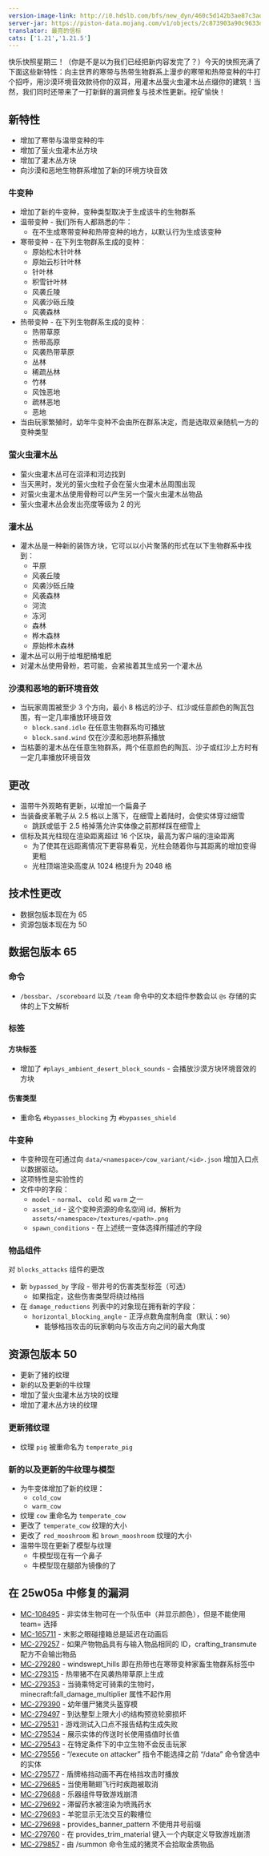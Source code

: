 ```yaml
---
version-image-link: http://i0.hdslb.com/bfs/new_dyn/460c5d142b3ae87c3ad752e094c1e8e9558830935.jpg
server-jar: https://piston-data.mojang.com/v1/objects/2c873903a90c9633dd6bd2e3501046100daceafd/server.jar
translator: 最亮的信标
cats: ['1.21','1.21.5']
---
```

快乐快照星期三！（你是不是以为我们已经把新内容发完了？）今天的快照充满了下面这些新特性：向主世界的寒带与热带生物群系上漫步的寒带和热带变种的牛打个招呼，用沙漠环境音效款待你的双耳，用灌木丛萤火虫灌木丛点缀你的建筑！当然，我们同时还带来了一打新鲜的漏洞修复与技术性更新。挖矿愉快！

## 新特性
* 增加了寒带与温带变种的牛
* 增加了萤火虫灌木丛方块
* 增加了灌木丛方块
* 向沙漠和恶地生物群系增加了新的环境方块音效

### 牛变种
* 增加了新的牛变种，变种类型取决于生成该牛的生物群系
* 温带变种 - 我们所有人都熟悉的牛：
    * 在不生成寒带变种和热带变种的地方，以默认行为生成该变种
* 寒带变种 - 在下列生物群系生成的变种：
    * 原始松木针叶林
    * 原始云杉针叶林
    * 针叶林
    * 积雪针叶林
    * 风袭丘陵
    * 风袭沙砾丘陵
    * 风袭森林
* 热带变种 - 在下列生物群系生成的变种：
    * 热带草原
    * 热带高原
    * 风袭热带草原
    * 丛林
    * 稀疏丛林
    * 竹林
    * 风蚀恶地
    * 疏林恶地
    * 恶地
* 当由玩家繁殖时，幼年牛变种不会由所在群系决定，而是选取双亲随机一方的变种类型

### 萤火虫灌木丛
* 萤火虫灌木丛可在沼泽和河边找到
* 当天黑时，发光的萤火虫粒子会在萤火虫灌木丛周围出现
* 对萤火虫灌木丛使用骨粉可以产生另一个萤火虫灌木丛物品
* 萤火虫灌木丛会发出亮度等级为 2 的光

### 灌木丛
* 灌木丛是一种新的装饰方块，它可以以小片聚落的形式在以下生物群系中找到：
    * 平原
    * 风袭丘陵
    * 风袭沙砾丘陵
    * 风袭森林
    * 河流
    * 冻河
    * 森林
    * 桦木森林
    * 原始桦木森林
* 灌木丛可以用于给堆肥桶堆肥
* 对灌木丛使用骨粉，若可能，会紧挨着其生成另一个灌木丛

### 沙漠和恶地的新环境音效
* 当玩家周围被至少 3 个方向，最小 8 格远的沙子、红沙或任意颜色的陶瓦包围，有一定几率播放环境音效
    * `block.sand.idle` 在任意生物群系均可播放
    * `block.sand.wind` 仅在沙漠和恶地群系播放
* 当枯萎的灌木丛在任意生物群系，两个任意颜色的陶瓦、沙子或红沙上方时有一定几率播放环境音效

## 更改
* 温带牛外观略有更新，以增加一个扁鼻子
* 当装备皮革靴子从 2.5 格以上落下，在细雪上着陆时，会使实体穿过细雪
    * 跳跃或低于 2.5 格掉落允许实体像之前那样踩在细雪上
* 信标及其光柱现在渲染距离超过 16 个区块，最高为客户端的渲染距离
    * 为了使其在远距离情况下更容易看见，光柱会随着你与其距离的增加变得更粗
    * 光柱顶端渲染高度从 1024 格提升为 2048 格

## 技术性更改
* 数据包版本现在为 65
* 资源包版本现在为 50

## 数据包版本 65
### 命令
*  `/bossbar`、`/scoreboard` 以及 `/team` 命令中的文本组件参数会以 `@s` 存储的实体的上下文解析

### 标签
#### 方块标签
* 增加了 `#plays_ambient_desert_block_sounds` - 会播放沙漠方块环境音效的方块

#### 伤害类型
* 重命名 `#bypasses_blocking` 为 `#bypasses_shield`

### 牛变种
* 牛变种现在可通过向 `data/<namespace>/cow_variant/<id>.json` 增加入口点以数据驱动。
* 这项特性是实验性的
* 文件中的字段：
    * `model` - `normal`、 `cold` 和 `warm` 之一
    * `asset_id` - 这个变种资源的命名空间 id，解析为 `assets/<namespace>/textures/<path>.png`
    * `spawn_conditions` - 在上述统一变体选择所描述的字段

### 物品组件
对 `blocks_attacks` 组件的更改
* 新 `bypassed_by` 字段 - 带井号的伤害类型标签（可选）
    * 如果指定，这些伤害类型将绕过格挡
* 在 `damage_reductions` 列表中的对象现在拥有新的字段：
    * `horizontal_blocking_angle` - 正浮点数角度制角度（默认：`90`）
        * 能够格挡攻击的玩家朝向与攻击方向之间的最大角度

## 资源包版本 50
* 更新了猪的纹理
* 新的以及更新的牛纹理
* 增加了萤火虫灌木丛方块的纹理
* 增加了灌木丛方块的纹理

### 更新猪纹理
* 纹理 `pig` 被重命名为 `temperate_pig`

### 新的以及更新的牛纹理与模型
* 为牛变体增加了新的纹理：
    * `cold_cow`
    * `warm_cow`
* 纹理 `cow` 重命名为 `temperate_cow`
* 更改了 `temperate_cow` 纹理的大小
* 更改了 `red_mooshroom` 和 `brown_mooshroom` 纹理的大小
* 温带牛现在更新了模型与纹理
    * 牛模型现在有一个鼻子
    * 牛模型现在腿部为镜像的了

## 在 25w05a 中修复的漏洞
* [MC-108495](https://bugs.mojang.com/browse/MC-108495) - 非实体生物可在一个队伍中（并显示颜色），但是不能使用 team= 选择
* [MC-165711](https://bugs.mojang.com/browse/MC-165711) - 末影之眼碰撞箱总是延迟在动画后 
* [MC-279257](https://bugs.mojang.com/browse/MC-279257) - 如果产物物品具有与输入物品相同的 ID，crafting_transmute 配方不会输出物品
* [MC-279280](https://bugs.mojang.com/browse/MC-279280) - windswept_hills 即在热带也在寒带变种家畜生物群系标签中
* [MC-279315](https://bugs.mojang.com/browse/MC-279315) - 热带猪不在风袭热带草原上生成
* [MC-279353](https://bugs.mojang.com/browse/MC-279353) - 当骑乘特定可骑乘的生物时，minecraft:fall_damage_multiplier 属性不起作用
* [MC-279390](https://bugs.mojang.com/browse/MC-279390) - 幼年僵尸猪灵头盔穿模
* [MC-279497](https://bugs.mojang.com/browse/MC-279497) - 到达整型上限大小的结构预览轮廓损坏
* [MC-279531](https://bugs.mojang.com/browse/MC-279531) - 游戏测试入口点不报告结构生成失败
* [MC-279534](https://bugs.mojang.com/browse/MC-279534) - 展示实体的传送时长使用插值时长值
* [MC-279543](https://bugs.mojang.com/browse/MC-279543) - 在特定条件下的中立生物不会反击玩家
* [MC-279556](https://bugs.mojang.com/browse/MC-279556) - “/execute on attacker” 指令不能选择之前 “/data” 命令曾选中的实体
* [MC-279577](https://bugs.mojang.com/browse/MC-279577) - 盾牌格挡动画不再在格挡攻击时播放
* [MC-279685](https://bugs.mojang.com/browse/MC-279685) - 当使用鞘翅飞行时疾跑被取消
* [MC-279688](https://bugs.mojang.com/browse/MC-279688) - 乐器组件导致游戏崩溃
* [MC-279692](https://bugs.mojang.com/browse/MC-279692) - 滞留药水被渲染为喷溅药水
* [MC-279693](https://bugs.mojang.com/browse/MC-279693) - 羊驼显示无法交互的鞍槽位
* [MC-279698](https://bugs.mojang.com/browse/MC-279698) - provides_banner_pattern 不使用井号前缀
* [MC-279760](https://bugs.mojang.com/browse/MC-279760) - 在 provides_trim_material 键入一个内联定义导致游戏崩溃
* [MC-279857](https://bugs.mojang.com/browse/MC-279857) - 由 /summon 命令生成的猪灵不会拾取金质物品